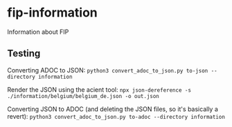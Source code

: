 # fip-information

Information about FIP

## Testing

Converting ADOC to JSON:
`python3 convert_adoc_to_json.py to-json --directory information`

Render the JSON using the acient tool:
`npx json-dereference -s ./information/belgium/belgium_de.json -o out.json`

Converting JSON to ADOC (and deleting the JSON files, so it's basically a revert):
`python3 convert_adoc_to_json.py to-adoc --directory information`

